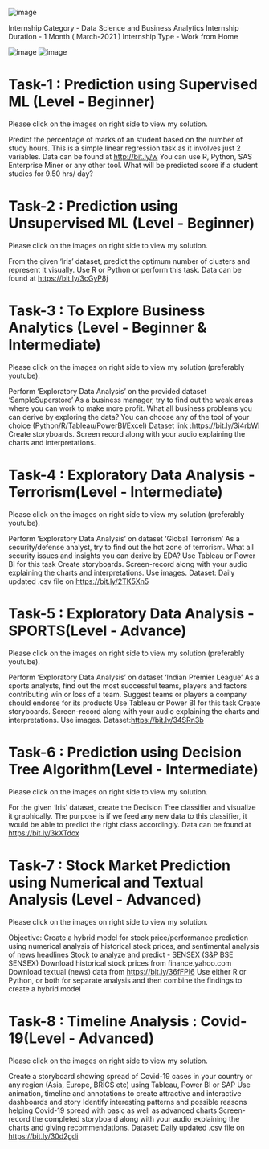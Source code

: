![image](https://user-images.githubusercontent.com/60624016/110234075-993cb000-7f4e-11eb-93ca-0d2c546e88e4.png)

Internship Category - Data Science and Business Analytics
Internship Duration - 1 Month ( March-2021 )
Internship Type - Work from Home

![image](https://user-images.githubusercontent.com/60624016/110234172-00f2fb00-7f4f-11eb-93fd-5226ed355a33.png)
![image](https://user-images.githubusercontent.com/60624016/110234153-e9b40d80-7f4e-11eb-8c18-0a7b80150f7f.png)
# Task-1 : Prediction using Supervised ML (Level - Beginner)
Please click on the images on right side to view my solution.

Predict the percentage of marks of an student based on the number of study hours.
This is a simple linear regression task as it involves just 2 variables.
Data can be found at http://bit.ly/w
You can use R, Python, SAS Enterprise Miner or any other tool.
What will be predicted score if a student studies for 9.50 hrs/ day?


# Task-2 : Prediction using Unsupervised ML (Level - Beginner)
Please click on the images on right side to view my solution.

From the given ‘Iris’ dataset, predict the optimum number of clusters and represent it visually.
Use R or Python or perform this task.
Data can be found at https://bit.ly/3cGyP8j


# Task-3 : To Explore Business Analytics (Level - Beginner & Intermediate)
Please click on the images on right side to view my solution (preferably youtube).

Perform ‘Exploratory Data Analysis’ on the provided dataset ‘SampleSuperstore’
As a business manager, try to find out the weak areas where you can work to make more profit.
What all business problems you can derive by exploring the data?
You can choose any of the tool of your choice (Python/R/Tableau/PowerBI/Excel)
Dataset link :https://bit.ly/3i4rbWl
Create storyboards. Screen record along with your audio explaining the charts and interpretations.


# Task-4 : Exploratory Data Analysis - Terrorism(Level - Intermediate)
Please click on the images on right side to view my solution (preferably youtube).

Perform ‘Exploratory Data Analysis’ on dataset ‘Global Terrorism’
As a security/defense analyst, try to find out the hot zone of terrorism.
What all security issues and insights you can derive by EDA?
Use Tableau or Power BI for this task
Create storyboards. Screen-record along with your audio explaining the charts and interpretations. Use images.
Dataset: Daily updated .csv file on https://bit.ly/2TK5Xn5


# Task-5 : Exploratory Data Analysis - SPORTS(Level - Advance)
Please click on the images on right side to view my solution (preferably youtube).

Perform ‘Exploratory Data Analysis’ on dataset ‘Indian Premier League’
As a sports analysts, find out the most successful teams, players and factors contributing win or loss of a team.
Suggest teams or players a company should endorse for its products
Use Tableau or Power BI for this task
Create storyboards. Screen-record along with your audio explaining the charts and interpretations. Use images.
Dataset:https://bit.ly/34SRn3b


# Task-6 : Prediction using Decision Tree Algorithm(Level - Intermediate)
Please click on the images on right side to view my solution.

For the given ‘Iris’ dataset, create the Decision Tree classifier and visualize it graphically.
The purpose is if we feed any new data to this classifier, it would be able to predict the right class accordingly.
Data can be found at https://bit.ly/3kXTdox


# Task-7 : Stock Market Prediction using Numerical and Textual Analysis (Level - Advanced)
Please click on the images on right side to view my solution.

Objective: Create a hybrid model for stock price/performance prediction using numerical analysis of historical stock prices, and sentimental analysis of news headlines
Stock to analyze and predict - SENSEX (S&P BSE SENSEX)
Download historical stock prices from finance.yahoo.com
Download textual (news) data from https://bit.ly/36fFPI6
Use either R or Python, or both for separate analysis and then combine the findings to create a hybrid model


# Task-8 : Timeline Analysis : Covid-19(Level - Advanced)
Please click on the images on right side to view my solution.

Create a storyboard showing spread of Covid-19 cases in your country or any region (Asia, Europe, BRICS etc) using Tableau, Power BI or SAP
Use animation, timeline and annotations to create attractive and interactive dashboards and story
Identify interesting patterns and possible reasons helping Covid-19 spread with basic as well as advanced charts
Screen-record the completed storyboard along with your audio explaining the charts and giving recommendations.
Dataset: Daily updated .csv file on https://bit.ly/30d2gdi
